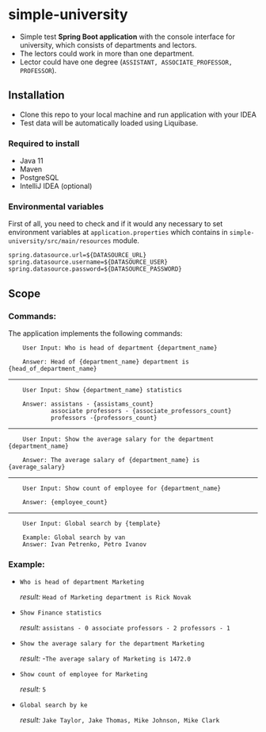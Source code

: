# simple-university
- Simple test **Spring Boot application** with the console interface for university, which consists of departments and lectors.
- The lectors could work in more than one department.
- Lector could have one degree (`ASSISTANT, ASSOCIATE_PROFESSOR, PROFESSOR`).

## Installation

- Clone this repo to your local machine and run application with your IDEA
- Test data will be automatically loaded using Liquibase.

### Required to install
- Java 11
- Maven
- PostgreSQL
- IntelliJ IDEA (optional)

### Environmental variables

First of all, you need to check and if it would any necessary to set environment variables
at `application.properties` which contains in `simple-university/src/main/resources` module.

```properties
spring.datasource.url=${DATASOURCE_URL}
spring.datasource.username=${DATASOURCE_USER}
spring.datasource.password=${DATASOURCE_PASSWORD}
```
## Scope
### Commands:
The application implements the following commands:

        User Input: Who is head of department {department_name}
        
        Answer: Head of {department_name} department is {head_of_department_name}
---
        User Input: Show {department_name} statistics
        
        Answer: assistans - {assistams_count}
                associate professors - {associate_professors_count}
                professors -{professors_count}
---
        User Input: Show the average salary for the department {department_name}
        
        Answer: The average salary of {department_name} is {average_salary}
---
        User Input: Show count of employee for {department_name}
        
	    Answer: {employee_count}
---
        User Input: Global search by {template}  
         
        Example: Global search by van
	    Answer: Ivan Petrenko, Petro Ivanov

### Example:

- `Who is head of department Marketing`

     _result:_
    `Head of Marketing department is Rick Novak`

- `Show Finance statistics`

   _result:_
    `assistans - 0
     associate professors - 2
     professors - 1`
     
- `Show the average salary for the department Marketing`

     _result:_
    -`The average salary of Marketing is 1472.0`
      
- `Show count of employee for Marketing`

    _result:_ 
    `5`

- `Global search by ke`

    _result:_ 
    `Jake Taylor, Jake Thomas, Mike Johnson, Mike Clark`
